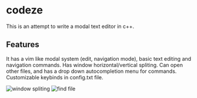 # codeze

This is an attempt to write a modal text editor in c++.


## Features
It has a vim like modal system (edit, navigation mode), basic text
editing and navigation commands. Has window horizontal/vertical spliting. 
Can open other files, and has a drop down autocompletion menu for commands. 
Customizable keybinds in config.txt file.

![window spliting](https://i.ibb.co/MSqdKWM/window-split.png)
![find file](https://i.ibb.co/t8Q1tKh/find-file.png)

